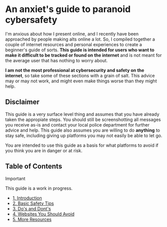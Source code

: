 # An anxiet's guide to paranoid cybersafety
I'm anxious about how I present online, and I recently have been approached by people making alts online a lot. So, I compiled together a couple of internet resources and personal experiences to create a beginner's guide of sorts. **This guide is intended for users who want to make it difficult to be tracked or found on the internet** and is not meant for the average user that has nothing to worry about.

**I am not the most professional at cybersecurity and safety on the internet**, so take some of these sections with a grain of salt. This advice may or may not work, and might even make things worse than they might help.

## Disclaimer
This guide is a very surface level thing and assumes that you have already taken the appropiate steps. You should still be screenshotting all messages you receive as-is and contact your local police department for further advice and help. This guide also assumes you are willing to do **anything** to stay safe, including giving up platforms you may not easily be able to let go.

You are intended to use this guide as a basis for what platforms to avoid if you think you are in danger or at risk.

## Table of Contents
> [!IMPORTANT]
> This guide is a work in progress.

- [1. Introduction](guide/1-intro.md)
- [2. Basic Safety Tips](guide/2-basics.md)
- [3. Do's and Dont's](guide/3-yesno.md)
- [4. Websites You Should Avoid](guide/4-avoid.md)
- [5. More Resources](guide/5-resources.md)